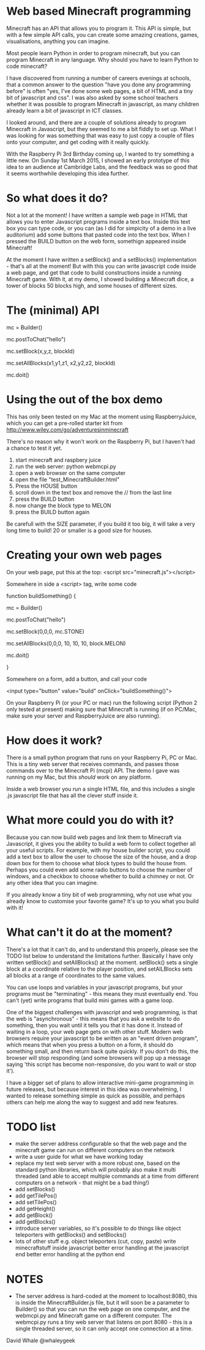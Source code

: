 Web based Minecraft programming
===============================

Minecraft has an API that allows you to program it. This API is simple, but with a few simple
API calls, you can create some amazing creations, games, visualisations, anything you can imagine.

Most people learn Python in order to program minecraft, but you can program Minecraft in any language.
Why should you have to learn Python to code minecraft?

I have discovered from running a number of careers evenings at schools, that a common answer to the
question "have you done any programming before" is often "yes, I've done some web pages, a bit of HTML
and a tiny bit of javascript and css". I was also asked by some school teachers whether it was possible 
to program Minecraft in javascript, as many children already learn a bit of javascript in ICT classes.

I looked around, and there are a couple of solutions already to program Minecraft in Javascript,
but they seemed to me a bit fiddly to set up. What I was looking for was something that was easy
to just copy a couple of files onto your computer, and get coding with it really quickly.

With the Raspberry Pi 3rd Birthday coming up, I wanted to try something a little new. On Sunday 1st March 2015,
I showed an early prototype of this idea to an audience at Cambridge Labs, and the feedback was so good that
it seems worthwhile developing this idea further.


So what does it do?
===================

Not a lot at the moment! I have written a sample web page in HTML that allows you to enter Javascript programs
inside a text box. Inside this text box you can type code, or you can (as I did for simpicity of a demo in
a live auditorium) add some buttons that pasted code into the text box. When I pressed the BUILD button on
the web form, somethign appeared inside Minecraft!

At the moment I have written a setBlock() and a setBlocks() implementation - that's all at the moment! But
with this you can write javascript code inside a web page, and get that code to build constructions
inside a running Minecraft game. With it, at my demo, I showed building a Minecraft dice, a tower of blocks
50 blocks high, and some houses of different sizes.

The (minimal) API
=================

mc = Builder()

mc.postToChat("hello")

mc.setBlock(x,y,z, blockId)

mc.setAllBlocks(x1,y1,z1, x2,y2,z2, blockId)

mc.doit()


Using the out of the box demo
=============================

This has only been tested on my Mac at the moment using RaspberryJuice,
which you can get a pre-rolled starter kit from
http://www.wiley.com/go/adventuresinminecraft

There's no reason why it won't work on the Raspberry Pi, but I haven't
had a chance to test it yet.

1) start minecraft and raspbery juice
2) run the web server:
   python webmcpi.py
3) open a web browser on the same computer
4) open the file "test_MinecraftBuilder.html"
5) Press the HOUSE button
6) scroll down in the text box and remove the // from the last line
7) press the BUILD button
8) now change the block type to MELON
9) press the BUILD button again

Be carefull with the SIZE parameter, if you build it too big, it
will take a very long time to build! 20 or smaller is a good size
for houses.


Creating your own web pages
===========================

On your web page, put this at the top:
&lt;script src="minecraft.js"&gt;&lt;/script&gt;

Somewhere in side a &lt;script&gt; tag, write some code

function buildSomething()
{

  mc = Builder()

  mc.postToChat("hello")

  mc.setBlock(0,0,0, mc.STONE)

  mc.setAllBlocks(0,0,0, 10, 10, 10, block.MELON)

  mc.doit()

}

Somewhere on a form, add a button, and call your code

&lt;input type="button" value="build" onClick="buildSomething()"&gt;

On your Raspberry Pi (or your PC or mac) run the following script (Python 2 only tested at present)
making sure that Minecraft is running (if on PC/Mac, make sure your server and RaspberryJuice are
also running).


How does it work?
=================

There is a small python program that runs on your Raspberry Pi, PC or Mac. This is a tiny web server
that receives commands, and passes those commands over to the Minecraft Pi (mcpi) API. The demo I gave
was running on my Mac, but this *should* work on any platform.

Inside a web browser you run a single HTML file, and this includes a single .js javascript file that has
all the clever stuff inside it.


What more could you do with it?
===============================

Because you can now build web pages and link them to Minecraft via Javascript, it gives you the ability
to build a web form to collect together all your useful scripts. For example, with my house builder script,
you could add a text box to allow the user to choose the size of the house, and a drop down box for them
to choose what block types to build the house from. Perhaps you could even add some radio buttons to
choose the number of windows, and a checkbox to choose whether to build a chimney or not. Or any
other idea that you can imagine. 

If you already know a tiny bit of web programming, why not use what you already know to customise
your favorite game? It's up to you what you build with it!


What can't it do at the moment?
===============================

There's a lot that it can't do, and to understand this properly, please see the TODO list below
to understand the limitations further. Basically I have only written setBlock() and setAllBlocks()
at the moment. setBlock() sets a single block at a coordinate relative to the player position,
and setAlLBlocks sets all blocks at a range of coordinates to the same values.

You can use loops and variables in your javascript programs, but your programs must be
"terminating" - this means they must eventually end. You can't (yet) write programs that
build mini games with a game loop.

One of the biggest challenges with javascript and web programming, is that the web is
"asynchronous" - this means that you ask a website to do something, then you wait until
it tells you that it has done it. Instead of waiting in a loop, your web page gets on
with other stuff. Modern web browsers require your javascript to be written as an
"event driven program", which means that when you press a button on a form, it should do
something small, and then return back quite quickly. If you don't do this, the browser
will stop responding (and some browsers will pop up a message saying 'this script has
become non-responsive, do you want to wait or stop it').

I have a bigger set of plans to allow interactive mini-game programming in future releases,
but because interest in this idea was overwhelming, I wanted to release something simple
as quick as possible, and perhaps others can help me along the way to suggest and add
new features.


TODO list
=========

* make the server address configurable so that the web page and the minecraft
  game can run on different computers on the network
* write a user guide for what we have working today
* replace my test web server with a more robust one, based on the standard python libraries,
  which will probably also make it multi threaded (and able to accept multiple commands at a time
  from different computers on a network - that might be a bad thing!)
* add setBlocks()
* add getTilePos()
* add setTilePos()
* add getHeight()
* add getBlock()
* add getBlocks()
* introduce server variables, so it's possible to do things like object teleporters with
  getBlocks() and setBlocks()
* lots of other stuff
  e.g. object teleporters (cut, copy, paste)
  write minecraftstuff inside javascript
  better error handling at the javascript end
  better error handling at the python end

NOTES
=====

* The server address is hard-coded at the moment to localhost:8080, this is inside the MinecraftBuilder.js
file, but it will soon be a parameter to Builder() so that you can run the web page on one computer, and
the webmcpi.py and Minecraft game on a different computer. The webmcpi.py runs a tiny web server that
listens on port 8080 - this is a single threaded server, so it can only accept one connection at a time.


David Whale
@whaleygeek


